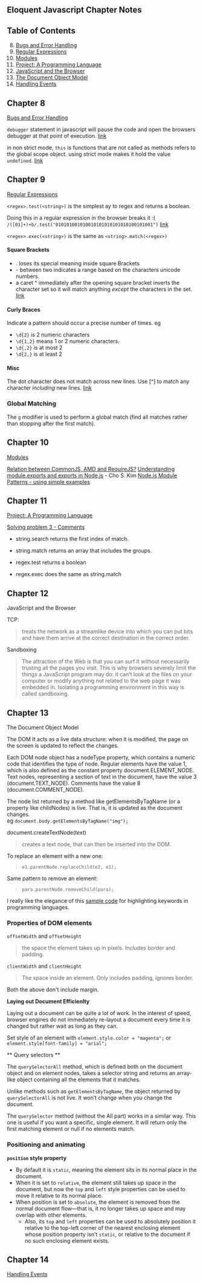 Eloquent Javascript Chapter Notes
---

## Table of Contents

  8. [Bugs and Error Handling](#chapter-8)
  9. [Regular Expressions](#chapter-9)
  10. [Modules](#chpater-10)
  11. [Project: A Programming Language](#chapter-11)
  12. [JavaScript and the Browser](#chapter-12)
  13. [The Document Object Model](#chapter-13)
  14. [Handling Events](#chapter-14)




Chapter 8
---
[Bugs and Error Handling](http://eloquentjavascript.net/08_error.html)

`debugger` statement in javascript will pause the code and open the browsers debugger at that point of execution. [link](http://eloquentjavascript.net/08_error.html#p_E0PMYRZC2c)

in non strict mode, `this` is functions that are not called as methods refers to the global scope object. using strict mode makes it hold the value `undefined`. [link](http://eloquentjavascript.net/08_error.html#h_u1jlTq3i42)



Chapter 9
---
[Regular Expressions](http://eloquentjavascript.net/09_regexp.html)

`<regex>.test(<string>)` is the simplest ay to regex and returns a boolean.

Doing this in a regular expression in the browser breaks it :(
`/([01]+)+b/.test("010101001010010101010101010100101001")`
[link](http://eloquentjavascript.net/09_regexp.html#p_VxCrsg7UEp)

`<regex>.exec(<string>)`
is the same as
`<string>.match(<regex>)`

#### Square Brackets
- . loses its special meaning inside square Brackets
- \- between two indicates a range based on the characters unicode numbers.
- a caret ^ immediately after the opening square bracket inverts the character set so it will match anything *except* the characters in the set. [link](http://eloquentjavascript.net/09_regexp.html#p_HqQEZsitdl)

#### Curly Braces
Indicate a pattern should occur a precise number of times.
eg
- `\d{2}` is 2 numeric characters
- `\d{1,2}` means 1 or 2 numeric characters.
- `\d{,2}` is at most 2
- `\d{2,}` is at least 2

#### Misc
The dot character does not match across new lines.
Use [^] to match any character *including* new lines. [link](http://eloquentjavascript.net/09_regexp.html#p_6+ZTC2M5ci)

### Global Matching
The `g` modifier is used to perform a global match (find all matches rather than stopping after the first match).

Chapter 10
---
 [Modules](http://eloquentjavascript.net/10_modules.html)

[Relation between CommonJS, AMD and RequireJS?](http://stackoverflow.com/q/16521471)
[Understanding module.exports and exports in Node.js](http://www.sitepoint.com/understanding-module-exports-exports-node-js/) - Cho S. Kim
[Node.js Module Patterns - using simple examples](https://darrenderidder.github.io/talks/ModulePatterns/#/)



Chapter 11
---
[Project: A Programming Language](http://eloquentjavascript.net/11_language.html)

[Solving problem 3 - Comments](http://eloquentjavascript.net/11_language.html#h_/OBuIOX390)
- string.search returns the first index of match.
- string.match returns an array that includes the groups.

 - regex.test returns a boolean
 - regex.exec does the same as string.match



 Chapter 12
 ---
 JavaScript and the Browser

 TCP:
 > treats the network as a streamlike device into which you can put bits and have them arrive at the correct destination in the correct order.

 Sandboxing
 > The attraction of the Web is that you can surf it without necessarily trusting all the pages you visit. This is why browsers severely limit the things a JavaScript program may do: it can’t look at the files on your computer or modify anything not related to the web page it was embedded in.
 Isolating a programming environment in this way is called sandboxing.



Chapter 13
---
The Document Object Model

The DOM It acts as a live data structure: when it is modified, the page on the screen is updated to reflect the changes.

Each DOM node object has a nodeType property, which contains a numeric code that identifies the type of node. Regular elements have the value 1, which is also defined as the constant property document.ELEMENT_NODE. Text nodes, representing a section of text in the document, have the value 3 (document.TEXT_NODE). Comments have the value 8 (document.COMMENT_NODE).

The node list returned by a method like getElementsByTagName (or a property like childNodes) is live. That is, it is updated as the document changes.
<br>
eg `document.body.getElementsByTagName("img");`

document.createTextNode(*text*)
> creates a text node, that can then be inserted into the DOM.

To replace an element with a new one:
> `e1.parentNode.replaceChild(e2, e1);`

Same pattern to remove an element:
> `para.parentNode.removeChild(para);`

I really like the elegance of this [sample code](http://eloquentjavascript.net/13_dom.html#c_tE3g5erxbl) for highlighting keywords in programming languages.

### Properties of DOM elements

`offsetWidth` and `offsetHeight`
> the space the element takes up in pixels. Includes border and padding.

`clientWidth` and `clientHeight`
> The space inside an element. Only includes padding, ignores border.

Both the above don't include margin.

**Laying out Document Efficienlty**

Laying out a document can be quite a lot of work. In the interest of speed, browser engines do not immediately re-layout a document every time it is changed but rather wait as long as they can.

Set style of an element with `element.style.color = "magenta";`
or `element.style[font-family] = "arial";`

** Query selectors **

The `querySelectorAll` method, which is defined both on the document object and on element nodes, takes a selector string and returns an array-like object containing all the elements that it matches.

Unlike methods such as `getElementsByTagName`, the object returned by `querySelectorAll` is not live. It won’t change when you change the document.

The `querySelector` method (without the All part) works in a similar way. This one is useful if you want a specific, single element. It will return only the first matching element or null if no elements match.

### Positioning and animating

**`position` style property**

* By default it is `static`, meaning the element sits in its normal place in the document.
*  When it is set to `relative`, the element still takes up space in the document, but now the `top` and `left` style properties can be used to move it relative to its normal place.
* When position is set to `absolute`, the element is removed from the normal document flow—that is, it no longer takes up space and may overlap with other elements.
  * Also, its `top` and `left` properties can be used to absolutely position it relative to the top-left corner of the nearest enclosing element whose position property isn’t `static`, or relative to the document if no such enclosing element exists.


Chapter 14
---
[Handling Events](http://eloquentjavascript.net/14_event.html)
